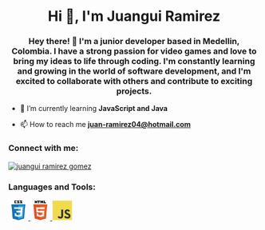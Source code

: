 <h1 align="center">Hi 👋, I'm Juangui Ramirez</h1>
<h3 align="center">Hey there! 👋 I'm a junior developer based in Medellin, Colombia. I have a strong passion for video games and love to bring my ideas to life through coding. I'm constantly learning and growing in the world of software development, and I'm excited to collaborate with others and contribute to exciting projects.</h3>

- 🌱 I’m currently learning **JavaScript and Java**

- 📫 How to reach me **juan-ramirez04@hotmail.com**

<h3 align="left">Connect with me:</h3>
<p align="left">
<a href="https://linkedin.com/in/juangui ramirez gomez" target="blank"><img align="center" src="https://raw.githubusercontent.com/rahuldkjain/github-profile-readme-generator/master/src/images/icons/Social/linked-in-alt.svg" alt="juangui ramirez gomez" height="30" width="40" /></a>
</p>

<h3 align="left">Languages and Tools:</h3>
<p align="left"> <a href="https://www.w3schools.com/css/" target="_blank" rel="noreferrer"> <img src="https://raw.githubusercontent.com/devicons/devicon/master/icons/css3/css3-original-wordmark.svg" alt="css3" width="40" height="40"/> </a> <a href="https://www.w3.org/html/" target="_blank" rel="noreferrer"> <img src="https://raw.githubusercontent.com/devicons/devicon/master/icons/html5/html5-original-wordmark.svg" alt="html5" width="40" height="40"/> </a> <a href="https://developer.mozilla.org/en-US/docs/Web/JavaScript" target="_blank" rel="noreferrer"> <img src="https://raw.githubusercontent.com/devicons/devicon/master/icons/javascript/javascript-original.svg" alt="javascript" width="40" height="40"/> </a> </p>

